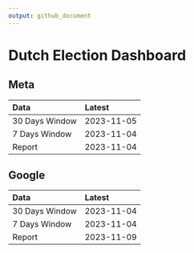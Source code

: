 ```yaml
---
output: github_document
---
```


# Dutch Election Dashboard



## Meta


|Data           |Latest     |
|:--------------|:----------|
|30 Days Window |2023-11-05 |
|7 Days Window  |2023-11-04 |
|Report         |2023-11-04 |

## Google


|Data           |Latest     |
|:--------------|:----------|
|30 Days Window |2023-11-04 |
|7 Days Window  |2023-11-04 |
|Report         |2023-11-09 |
